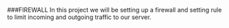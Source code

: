 ###FIREWALL
In this project we will be setting up a firewall and setting rule to limit incoming and outgoing traffic to our server.

